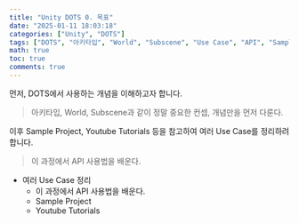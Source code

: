 ```yaml
---
title: "Unity DOTS 0. 목표"
date: "2025-01-11 18:03:18"
categories: ["Unity", "DOTS"]
tags: ["DOTS", "아키타입", "World", "Subscene", "Use Case", "API", "Sample Project", "Youtube Tutorials"]
math: true
toc: true
comments: true
---
```


먼저, DOTS에서 사용하는 개념을 이해하고자 합니다.

> 아키타입, World, Subscene과 같이 정말 중요한 컨셉, 개념만을 먼저 다룬다.

이후 Sample Project, Youtube Tutorials 등을 참고하여 여러 Use Case를 정리하려 합니다.

> 이 과정에서 API 사용법을 배운다.

- 여러 Use Case 정리
	- 이 과정에서 API 사용법을 배운다.
	- Sample Project
	- Youtube Tutorials